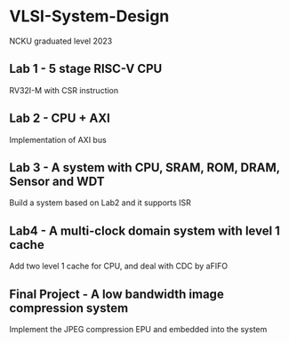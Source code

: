 # VLSI-System-Design
NCKU graduated level
2023

## Lab 1 - 5 stage RISC-V CPU
RV32I-M with CSR instruction

## Lab 2 - CPU + AXI
Implementation of AXI bus

## Lab 3 - A system with CPU, SRAM, ROM, DRAM, Sensor and WDT
Build a system based on Lab2 and it supports ISR

## Lab4 - A multi-clock domain system with level 1 cache
Add two level 1 cache for CPU, and deal with CDC by aFIFO

## Final Project - A low bandwidth image compression system
Implement the JPEG compression EPU and embedded into the system
